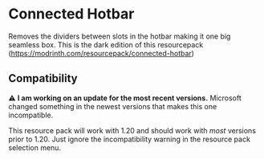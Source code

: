 # Connected Hotbar
Removes the dividers between slots in the hotbar making it one big seamless box. This is the dark edition of this resourcepack (https://modrinth.com/resourcepack/connected-hotbar)

## Compatibility

⚠️ **I am working on an update for the most recent versions.** Microsoft changed something in the newest versions that makes this one incompatible.

This resource pack will work with 1.20 and should work with _most_ versions prior to 1.20. Just ignore the incompatibility warning in the resource pack selection menu.
